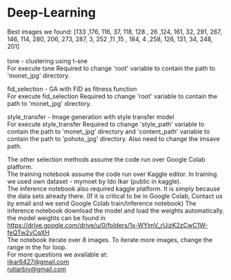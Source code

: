 # Deep-Learning

Best images we found: [133 ,176, 116, 37, 118, 128 , 26 ,124, 161, 32, 291, 267, 146, 114, 280, 206, 273, 287, 3, 252 ,11 ,15 , 184, 4 ,258, 126, 131, 34, 248, 201]
<br /><br />
tsne - clustering using t-sne <br />
For execute tsne Required to change 'root' variable to contain the path to 'monet_jpg' directory.

fid_selection - GA with FID as fitness function <br />
For execute fid_selection Required to change 'root' variable to contain the path to 'monet_jpg' directory.

style_transfer - Image generation with style transfer model <br />
For execute style_transfer  Required to change 'style_path' variable to contain the path to 'monet_jpg' directory and 'content_path' variable to contain the path to 'pohoto_jpg' directory. Also need to change the imsave path.

The other selection methods assume the code run over Google Colab platform. <br />
The training notebook assume the code run over Kaggle editor. In training we used own dataset - mymoet by Ido Ikar (public in kaggle).
 <br />
The inference notebook also required kaggle platform. It is simply because the data sets already there. (If it is critical to be in Google Colab, Contact us by email and we send Google Colab train/inference notebook) 
The inference notebook download the model and load the weights automatically. the model weights can be found in https://drive.google.com/drive/u/0/folders/1x-WYimV_rUizK2zCwC1W-feQTw2vCqXH
 <br />
The notebook iterate over 8 images. To iterate more images, change the range in the for loop.
<br />
For more questions we available at:<br />
iikar6427@gmail.com<br />
rutiarbiv@gmail.com<br />
